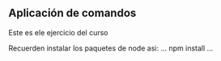 ## Aplicación de comandos 

Este es ele ejercicio del curso 

Recuerden instalar los paquetes de node asi:
...
npm install
...